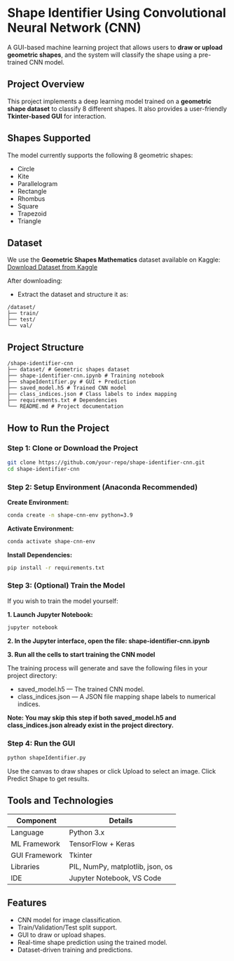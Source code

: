 # Shape Identifier Using Convolutional Neural Network (CNN)

A GUI-based machine learning project that allows users to **draw or upload geometric shapes**, and the system will classify the shape using a pre-trained CNN model.


## Project Overview

This project implements a deep learning model trained on a **geometric shape dataset** to classify 8 different shapes. It also provides a user-friendly **Tkinter-based GUI** for interaction.


## Shapes Supported

The model currently supports the following 8 geometric shapes:

- Circle
- Kite
- Parallelogram
- Rectangle
- Rhombus
- Square
- Trapezoid
- Triangle


## Dataset

We use the **Geometric Shapes Mathematics** dataset available on Kaggle: [Download Dataset from Kaggle](https://www.kaggle.com/datasets/reevald/geometric-shapes-mathematics?resource=download)

After downloading:
- Extract the dataset and structure it as:

```plaintext
/dataset/
├── train/
├── test/
└── val/
```


## Project Structure
```plaintext
/shape-identifier-cnn
├── dataset/ # Geometric shapes dataset
├── shape-identifier-cnn.ipynb # Training notebook
├── shapeIdentifier.py # GUI + Prediction
├── saved_model.h5 # Trained CNN model
├── class_indices.json # Class labels to index mapping
├── requirements.txt # Dependencies
└── README.md # Project documentation
```

## How to Run the Project

### Step 1: Clone or Download the Project

```bash
git clone https://github.com/your-repo/shape-identifier-cnn.git
cd shape-identifier-cnn
```

### Step 2: Setup Environment (Anaconda Recommended)

**Create Environment:**
```bash
conda create -n shape-cnn-env python=3.9
```

**Activate Environment:**
```bash
conda activate shape-cnn-env
```

**Install Dependencies:**
```bash
pip install -r requirements.txt
```

### Step 3: (Optional) Train the Model

If you wish to train the model yourself:

**1. Launch Jupyter Notebook:**
```bash
jupyter notebook
```

**2. In the Jupyter interface, open the file: shape-identifier-cnn.ipynb**

**3. Run all the cells to start training the CNN model**

The training process will generate and save the following files in your project directory:
- saved_model.h5 — The trained CNN model.
- class_indices.json — A JSON file mapping shape labels to numerical indices.

**Note: You may skip this step if both saved_model.h5 and class_indices.json already exist in the project directory.**

### Step 4: Run the GUI
```bash
python shapeIdentifier.py
```
Use the canvas to draw shapes or click Upload to select an image.
Click Predict Shape to get results.


## Tools and Technologies

| Component       | Details                          |
|-----------------|----------------------------------|
| Language        | Python 3.x                       |
| ML Framework    | TensorFlow + Keras               |
| GUI Framework   | Tkinter                          |
| Libraries       | PIL, NumPy, matplotlib, json, os |
| IDE             | Jupyter Notebook, VS Code        |


## Features

- CNN model for image classification.
- Train/Validation/Test split support.
- GUI to draw or upload shapes.
- Real-time shape prediction using the trained model.
- Dataset-driven training and predictions.


